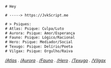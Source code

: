```diff
# Hey

# -----> https://JvkScript.me

# > Psiques:
# Atlas: Psique: Culpa/Luto
# Aurora: Psique: Amor/Esperança
# Fauno: Psique: Lógico/Racional
# Hero: Psique: Mediador/Social
# Texugo: Psique: Delírio/Poeta
# Vilgax: Psique: Orgulho/Raiva

```

_[/Atlas](https://jvkScript.me/atlas) . [/Aurora](https://jvkScript.me/aurora) . [/Fauno](https://jvkScript.me/fauno) . [/Hero](https://jvkScript.me/hero) . [/Texugo](https://jvkScript.me/texugo) . [/Vilgax](https://jvkScript.me/vilgax)_
